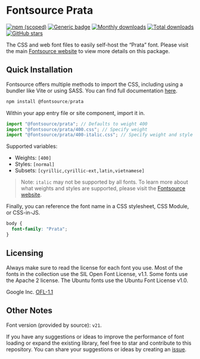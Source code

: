 # Fontsource Prata

[![npm (scoped)](https://img.shields.io/npm/v/@fontsource/prata?color=brightgreen)](https://www.npmjs.com/package/@fontsource/prata) [![Generic badge](https://img.shields.io/badge/fontsource-passing-brightgreen)](https://github.com/fontsource/fontsource) [![Monthly downloads](https://badgen.net/npm/dm/@fontsource/prata)](https://github.com/fontsource/fontsource) [![Total downloads](https://badgen.net/npm/dt/@fontsource/prata)](https://github.com/fontsource/fontsource) [![GitHub stars](https://img.shields.io/github/stars/fontsource/fontsource.svg?style=social&label=Star)](https://github.com/fontsource/fontsource/stargazers)

The CSS and web font files to easily self-host the “Prata” font. Please visit the main [Fontsource website](https://fontsource.org/fonts/prata) to view more details on this package.

## Quick Installation

Fontsource offers multiple methods to import the CSS, including using a bundler like Vite or using SASS. You can find full documentation [here](https://fontsource.org/docs/getting-started/introduction).

```javascript
npm install @fontsource/prata
```

Within your app entry file or site component, import it in.

```javascript
import "@fontsource/prata"; // Defaults to weight 400
import "@fontsource/prata/400.css"; // Specify weight
import "@fontsource/prata/400-italic.css"; // Specify weight and style
```

Supported variables:
- Weights: `[400]`
- Styles: `[normal]`
- Subsets: `[cyrillic,cyrillic-ext,latin,vietnamese]`

> Note: `italic` may not be supported by all fonts. To learn more about what weights and styles are supported, please visit the [Fontsource website](https://fontsource.org/fonts/prata).

Finally, you can reference the font name in a CSS stylesheet, CSS Module, or CSS-in-JS.

```css
body {
  font-family: "Prata";
}
```

## Licensing
Always make sure to read the license for each font you use. Most of the fonts in the collection use the SIL Open Font License, v1.1. Some fonts use the Apache 2 license. The Ubuntu fonts use the Ubuntu Font License v1.0.

Google Inc.
[OFL-1.1](http://scripts.sil.org/OFL)

## Other Notes
Font version (provided by source): `v21`.

If you have any suggestions or ideas to improve the performance of font loading or expand the existing library, feel free to star and contribute to this repository. You can share your suggestions or ideas by creating an [issue](https://github.com/fontsource/fontsource/issues).
